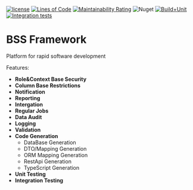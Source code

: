 [![license](https://img.shields.io/github/license/luxoft/BSSFramework)](https://github.com/Luxoft/BSSFramework/blob/main/LICENSE.txt)
[![Lines of Code](https://sonarcloud.io/api/project_badges/measure?project=Luxoft_BSSFramework&metric=ncloc)](https://sonarcloud.io/summary/new_code?id=Luxoft_BSSFramework)
[![Maintainability Rating](https://sonarcloud.io/api/project_badges/measure?project=Luxoft_BSSFramework&metric=sqale_rating)](https://sonarcloud.io/summary/new_code?id=Luxoft_BSSFramework)
![Nuget](https://img.shields.io/nuget/v/Luxoft.Framework.Code)
[![Build+Unit](https://github.com/Luxoft/BSSFramework/actions/workflows/build+unit.yml/badge.svg)](https://github.com/Luxoft/BSSFramework/actions/workflows/build+unit.yml)
[![Integration tests](https://github.com/Luxoft/BSSFramework/actions/workflows/integration-tests.yml/badge.svg)](https://github.com/Luxoft/BSSFramework/actions/workflows/integration-tests.yml)


# BSS Framework
Platform for rapid software development

Features:
- **Role&Context Base Security**
- **Column Base Restrictions**
- **Notification**
- **Reporting**
- **Intergation**
- **Regular Jobs**
- **Data Audit**
- **Logging**
- **Validation**
- **Code Generation**
    - DataBase Generation
    - DTO/Mapping Generation
    - ORM Mapping Generation
    - RestApi Generation
    - TypeScript Generation
- **Unit Testing**
- **Integration Testing**